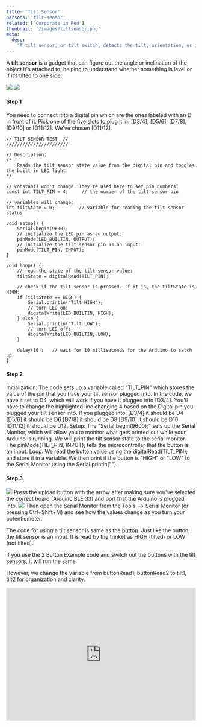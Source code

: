 ```yaml
---
title: 'Tilt Sensor'
parsons: 'tilt-sensor'
related: ['Corporate in Red']
thumbnail: '/images/tiltsensor.png'
meta:
  desc:
    "A tilt sensor, or tilt switch, detects the tilt, orientation, or inclination of movement. It is also sensitive to the direction of the movement."
---
```


A **tilt sensor** is a gadget that can figure out the angle or inclination of the object it's attached to, helping to understand whether something is level or if it’s tilted to one side. 

<arduino-trinket-split>
<div slot="arduino">
<collapsible title="Arduino set up">

<step>

<img src="/images/digitalpintilt.png">
<img src="/images/digitalpintilt2.png">

#### Step 1

You need to connect it to a digital pin which are the ones labeled with an D in front of it. Pick one of the five slots to plug it in: [D3/4], [D5/6], [D7/8], [D9/10] or [D11/12]. We've chosen [D11/12]. 
</step>

<step>


```/////////////////////// 
// TILT SENSOR TEST  //
///////////////////////

// Description: 
/*
    Reads the tilt sensor state value from the digital pin and toggles the built-in LED light.
*/

// constants won't change. They're used here to set pin numbers:
const int TILT_PIN = 4;     // the number of the tilt sensor pin

// variables will change:
int tiltState = 0;         // variable for reading the tilt sensor status

void setup() {
    Serial.begin(9600); 
    // initialize the LED pin as an output:
    pinMode(LED_BUILTIN, OUTPUT);
    // initialize the tilt sensor pin as an input:
    pinMode(TILT_PIN, INPUT);
}

void loop() {
    // read the state of the tilt sensor value:
    tiltState = digitalRead(TILT_PIN);

    // check if the tilt sensor is pressed. If it is, the tiltState is HIGH:
    if (tiltState == HIGH) {
        Serial.println("Tilt HIGH"); 
        // turn LED on:
        digitalWrite(LED_BUILTIN, HIGH);
    } else {
        Serial.println("Tilt LOW"); 
        // turn LED off:
        digitalWrite(LED_BUILTIN, LOW);
    }
    
    delay(10);   // wait for 10 milliseconds for the Arduino to catch up
}
```
#### Step 2

Initialization: The code sets up a variable called "TILT_PIN" which stores the value of the pin that you have your tilt sensor plugged into. In the code, we have it set to D4, which will work if you have it plugged into [D3/4]. 
You'll have to change the highlighted line changing 4 based on the Digital pin you plugged your tilt sensor into. If you plugged into: 
[D3/4] it should be D4 
[D5/6] it should be D6
[D7/8] it should be D8
[D9/10] it should be D10
[D11/12] it should be D12.
Setup: The "Serial.begin(9600);" sets up the Serial Monitor, which will allow you to monitor what gets printed out while your Arduino is running. We will print the tilt sensor state to the serial monitor. The pinMode(TILT_PIN, INPUT); tells the microcontroller that the button is an input. 
Loop: We read the button value using the digitalRead(TILT_PIN); and store it in a variable. We then print if the button is "HIGH" or "LOW" to the Serial Monitor using the Serial.println(""). 
 
</step>
<step>

#### Step 3

<img src="/images/uploadbutton.png">
Press the upload button with the arrow after making sure you've selected the correct board (Arduino BLE 33) and port that the Arduino is plugged into.  

<img src="/images/serialmonitor.png">
Then open the Serial Monitor from the Tools --> Serial Monitor (or pressing Ctrl+Shift+M) and see how the values change as you turn your potentiometer.
</step>
</collapsible>
</div>

<div slot="trinket">
<collapsible title="Trinket Assembly">

The code for using a tilt sensor is same as the [button](/_site/foundations/button/index.html). Just like the button, the tilt sensor is an input. It is read by the trinket as HIGH (tilted) or LOW (not tilted).

If you use the 2 Button Example code and switch out the buttons with the tilt sensors, it will run the same. 

However, we change the variable from buttonRead1, buttonRead2 to tilt1, tilt2 for organization and clarity.

<div style="position:relative;height:0;padding-bottom:70%;overflow:hidden;"><iframe style="position:absolute;top:0;left:0;width:100%;height:100%;" src="https://maker.makecode.com/#pub:_9abdHwYLUWdM" frameborder="0" sandbox="allow-popups allow-forms allow-scripts allow-same-origin"></iframe></div>
</collapsible>
</div>
</arduino-trinket-split>
